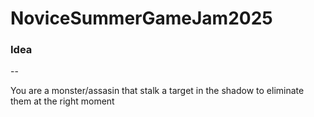 # NoviceSummerGameJam2025

### Idea
--

You are a monster/assasin that stalk a target in the shadow to eliminate them 
at the right moment
